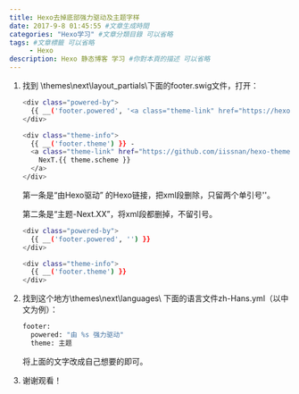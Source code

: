 ```yaml
---
title: Hexo去掉底部强力驱动及主题字样
date: 2017-9-8 01:45:55 #文章生成時間
categories: "Hexo学习" #文章分類目錄 可以省略
tags: #文章標籤 可以省略
     - Hexo
description: Hexo 静态博客 学习 #你對本頁的描述 可以省略
---
```


1. 找到 \themes\next\layout\_partials\下面的footer.swig文件，打开：

    ``` bash
    <div class="powered-by">
      {{ __('footer.powered', '<a class="theme-link" href="https://hexo.io">Hexo</a>') }}
    </div>

    <div class="theme-info">
      {{ __('footer.theme') }} -
      <a class="theme-link" href="https://github.com/iissnan/hexo-theme-next">
        NexT.{{ theme.scheme }}
      </a>
    </div>
    ```

    第一条是“由Hexo驱动” 的Hexo链接，把xml段删除，只留两个单引号''。

    第二条是“主题-Next.XX”，将xml段都删掉，不留引号。

    ``` bash
    <div class="powered-by">
      {{ __('footer.powered', '') }}
    </div>

    <div class="theme-info">
      {{ __('footer.theme') }}
    </div>
    ```

2. 找到这个地方\themes\next\languages\ 下面的语言文件zh-Hans.yml（以中文为例）：

    ``` bash
    footer:
      powered: "由 %s 强力驱动"
      theme: 主题
    ```

    将上面的文字改成自己想要的即可。

3. 谢谢观看！
